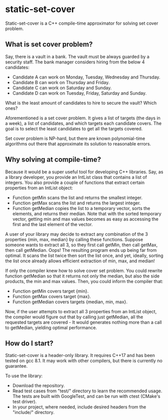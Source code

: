 # static-set-cover

Static-set-cover is a C++ compile-time approximator for solving set cover problem.

## What is set cover problem?

Say, there is a vault in a bank. The vault must be always guarded by a security staff. The bank manager considers hiring from the below 4 candidates:

- Candidate A can work on Monday, Tuesday, Wednesday and Thursday.
- Candidate B can work on Thursday and Friday.
- Candidate C can work on Saturday and Sunday.
- Candidate D can work on Tuesday, Friday, Saturday and Sunday.

What is the least amount of candidates to hire to secure the vault? Which ones?

Aforementioned is a set cover problem. It gives a list of targets (the days in a week), a list of candidates, and which targets each candidate covers. The goal is to select the least candidates to get all the targets covered.

Set cover problem is NP-hard, but there are known polynomial-time algorithms out there that approximate its solution to reasonable errors.

## Why solving at compile-time?

Because it would be a super useful tool for developing C++ libraries. Say, as a library developer, you provide an IntList class that contains a list of integers. You also provide a couple of functions that extract certain properties from an IntList object:

- Function getMin scans the list and returns the smallest integer.
- Function getMax scans the list and returns the largest integer.
- Function getMedian copies the list to a temporary vector, sorts the elements, and returns their median. Note that with the sorted temporary vector, getting min and max values becomes as easy as accessing the first and the last element of the vector.

A user of your library may decide to extract any combination of the 3 properties {min, max, median} by calling these functions. Suppose someone wants to extract all 3, so they first call getMin, then call getMax, then call getMedian. Oops! The resulting program ends up being far from optimal. It scans the list twice then sort the list once, and yet, ideally, sorting the list once already allows efficient extraction of min, max, and median!

If only the compiler knew how to solve cover set problem. You could rewrite function getMedian so that it returns not only the median, but also the side products, the min and max values. Then, you could inform the compiler that:

- Function getMin covers target {min}.
- Function getMax covers target {max}.
- Function getMedian covers targets {median, min, max}.

Now, if the user attempts to extract all 3 properties from an IntList object, the compiler would figure out that by calling just getMedian, all the requested targets are covered - It would generates nothing more than a call to getMedian, yielding optimal performance.

## How do I start?

Static-set-cover is a header-only library. It requires C++17 and has been tested on gcc 8.1. It may work with other compilers, but there is currently no guarantee.

To use the library:

- Download the repository.
- Read test cases from "test/" directory to learn the recommended usage. The tests are built with GoogleTest, and can be run with ctest (CMake's test driver).
- In your project, where needed, include desired headers from the "include/" directory.

